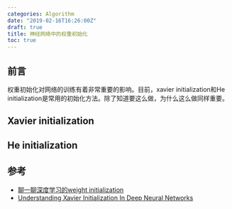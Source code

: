 ```yaml
---
categories: Algorithm
date: "2019-02-16T16:26:00Z"
draft: true
title: 神经网络中的权重初始化
toc: true
---
```


## 前言

权重初始化对网络的训练有着非常重要的影响。目前，xavier initialization和He initialization是常用的初始化方法。除了知道要这么做，为什么这么做同样重要。


## Xavier initialization

## He initialization

## 参考

* [聊一聊深度学习的weight initialization](https://zhuanlan.zhihu.com/p/25110150)
* [Understanding Xavier Initialization In Deep Neural Networks](https://prateekvjoshi.com/2016/03/29/understanding-xavier-initialization-in-deep-neural-networks/)